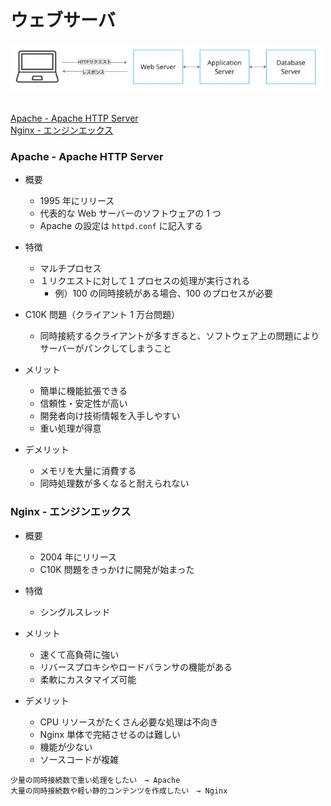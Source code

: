# ウェブサーバ

<img src="images/image-11.png" width="500">
<br>
<br>

[Apache - Apache HTTP Server](#apache---apache-http-server)<br>
[Nginx - エンジンエックス](#nginx---エンジンエックス)<br>

### Apache - Apache HTTP Server

- 概要

  - 1995 年にリリース
  - 代表的な Web サーバーのソフトウェアの 1 つ
  - Apache の設定は `httpd.conf` に記入する

- 特徴

  - マルチプロセス
  - １リクエストに対して１プロセスの処理が実行される
    - 例）100 の同時接続がある場合、100 のプロセスが必要

- C10K 問題（クライアント 1 万台問題）

  - 同時接続するクライアントが多すぎると、ソフトウェア上の問題によりサーバーがパンクしてしまうこと

- メリット

  - 簡単に機能拡張できる
  - 信頼性・安定性が高い
  - 開発者向け技術情報を入手しやすい
  - 重い処理が得意

- デメリット

  - メモリを大量に消費する
  - 同時処理数が多くなると耐えられない

### Nginx - エンジンエックス

- 概要

  - 2004 年にリリース
  - C10K 問題をきっかけに開発が始まった

- 特徴

  - シングルスレッド

- メリット

  - 速くて高負荷に強い
  - リバースプロキシやロードバランサの機能がある
  - 柔軟にカスタマイズ可能

- デメリット
  - CPU リソースがたくさん必要な処理は不向き
  - Nginx 単体で完結させるのは難しい
  - 機能が少ない
  - ソースコードが複雑

```text
少量の同時接続数で重い処理をしたい　→ Apache
大量の同時接続数や軽い静的コンテンツを作成したい　→ Nginx
```
